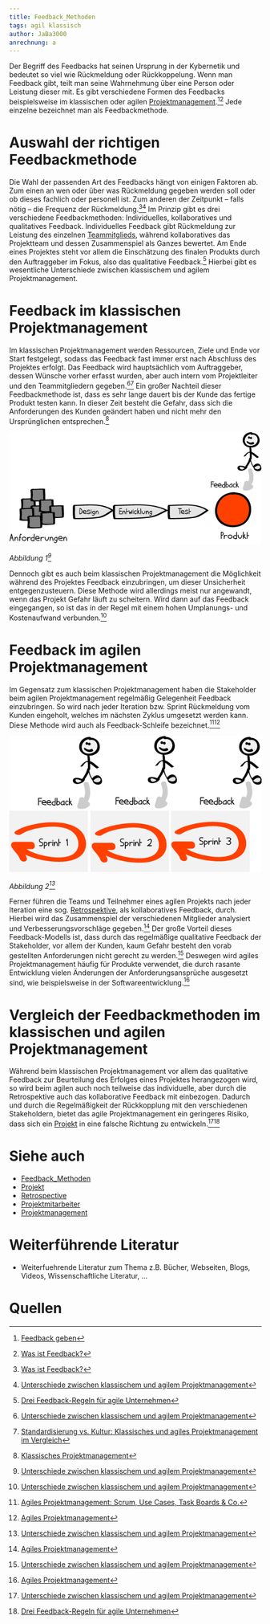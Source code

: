 ```yaml
---
title: Feedback_Methoden
tags: agil klassisch
author: JaBa3000
anrechnung: a
---
```


Der Begriff des Feedbacks hat seinen Ursprung in der Kybernetik und bedeutet so viel wie Rückmeldung oder Rückkoppelung. Wenn man Feedback gibt, teilt man seine Wahrnehmung über
eine Person oder Leistung dieser mit. Es gibt verschiedene Formen des Feedbacks beispielsweise im klassischen oder agilen [Projektmanagement](Projektmanagement.md).[^1][^2]
Jede einzelne bezeichnet man als Feedbackmethode.


# Auswahl der richtigen Feedbackmethode

Die Wahl der passenden Art des Feedbacks hängt von einigen Faktoren ab. Zum einen an wen oder über was Rückmeldung gegeben werden soll oder ob dieses fachlich oder personell
ist. Zum anderen der Zeitpunkt – falls nötig – die Frequenz der Rückmeldung.[^2][^3]
Im Prinzip gibt es drei verschiedene Feedbackmethoden: Individuelles, kollaboratives und qualitatives Feedback. Individuelles Feedback gibt Rückmeldung zur Leistung des
einzelnen [Teammitglieds](Projektmitarbeiter.md), während kollaboratives das
Projektteam und dessen Zusammenspiel als Ganzes bewertet. Am Ende eines Projektes steht vor allem die Einschätzung des
finalen Produkts durch den Auftraggeber im Fokus, also das qualitative Feedback.[^6]
Hierbei gibt es wesentliche Unterschiede zwischen klassischem und agilem Projektmanagement.


# Feedback im klassischen Projektmanagement

Im klassischen Projektmanagement werden Ressourcen, Ziele und Ende vor Start festgelegt, sodass das Feedback fast immer erst nach Abschluss des Projektes erfolgt. Das Feedback 
wird hauptsächlich vom Auftraggeber, dessen Wünsche vorher erfasst wurden, aber auch intern vom Projektleiter und den Teammitgliedern gegeben.[^3][^4] 
Ein großer Nachteil dieser Feedbackmethode ist, dass es sehr lange dauert bis der Kunde das fertige Produkt testen kann. In dieser Zeit besteht die Gefahr, dass sich die
Anforderungen des Kunden geändert haben und nicht mehr den Ursprünglichen entsprechen.[^5]

![FeedbackKlassisch](Feedback_Methoden/FeedbackKlassisch.png)

*Abbildung 1[^3]*

Dennoch gibt es auch beim klassischen Projektmanagement die Möglichkeit während des Projektes Feedback einzubringen, um dieser Unsicherheit entgegenzusteuern. Diese Methode wird
allerdings meist nur angewandt, wenn das Projekt Gefahr läuft zu scheitern. Wird dann auf das Feedback eingegangen, so ist das in der Regel mit einem hohen Umplanungs- und
Kostenaufwand verbunden.[^3]

# Feedback im agilen Projektmanagement

Im Gegensatz zum klassischen Projektmanagement haben die Stakeholder beim agilen Projektmanagement regelmäßig Gelegenheit Feedback einzubringen. So wird nach jeder Iteration 
bzw. Sprint Rückmeldung vom Kunden eingeholt, welches im nächsten Zyklus umgesetzt werden kann. Diese Methode wird auch als Feedback-Schleife bezeichnet.[^7][^8]

![FeedbackAgil](Feedback_Methoden/FeedbackAgil.png)

*Abbildung 2[^3]*

Ferner führen die Teams und Teilnehmer eines agilen Projekts nach jeder Iteration eine sog. [Retrospektive](Retrospective.md), als kollaboratives Feedback, durch. Hierbei wird
das Zusammenspiel der verschiedenen Mitglieder analysiert und Verbesserungsvorschläge gegeben.[^8]
Der große Vorteil dieses Feedback-Modells ist, dass durch das regelmäßige qualitative Feedback der Stakeholder, vor allem der Kunden, kaum Gefahr besteht den vorab gestellten
Anforderungen nicht gerecht zu werden.[^3] Deswegen wird agiles Projektmanagement häufig für Produkte verwendet, die durch rasante Entwicklung vielen Änderungen der
Anforderungsansprüche ausgesetzt sind, wie beispielsweise in der Softwareentwicklung.[^8]


# Vergleich der Feedbackmethoden im klassischen und agilen Projektmanagement

Während beim klassischen Projektmanagement vor allem das qualitative Feedback zur Beurteilung des Erfolges eines Projektes herangezogen wird, so wird beim agilen auch noch 
teilweise das individuelle, aber durch die Retrospektive auch das kollaborative Feedback mit einbezogen. Dadurch und durch die Regelmäßigkeit der Rückkopplung mit den
verschiedenen Stakeholdern, bietet das agile Projektmanagement ein geringeres Risiko, dass sich ein [Projekt](Projekt.md) in eine falsche Richtung zu entwickeln.[^3][^6]


# Siehe auch

* [Feedback_Methoden](Feedback_Methoden.md)
* [Projekt](Projekt.md)
* [Retrospective](Retrospective.md)
* [Projektmitarbeiter](Projektmitarbeiter.md)
* [Projektmanagement](Projektmanagement.md)


# Weiterführende Literatur

* Weiterfuehrende Literatur zum Thema z.B. Bücher, Webseiten, Blogs, Videos, Wissenschaftliche Literatur, ...


# Quellen

[^1]: [Feedback geben](https://ebooks-fachzeitungen-de.ciando.com/img/books/extract/3407295065_lp.pdf)
[^2]: [Was ist Feedback?](https://managementstellen.ch/was-ist-feedback)
[^3]: [Unterschiede zwischen klassischem und agilem Projektmanagement](https://projekte-leicht-gemacht.de/blog/projektmanagement/agil/klassisch-agiles-projektmanagement-1/)
[^4]: [Standardisierung vs. Kultur: Klassisches und agiles Projektmanagement im Vergleich](https://dl.gi.de/bitstream/handle/20.500.12116/3061/47.pdf?sequence=1&isAllowed=y)
[^5]: [Klassisches Projektmanagement](https://link.springer.com/content/pdf/10.1007%2F978-3-8349-4202-9_3.pdf)
[^6]: [Drei Feedback-Regeln für agile Unternehmen](https://www.channelpartner.de/a/feedback-ja-klar-aber-richtig,3336722)
[^7]: [Agiles Projektmanagement: Scrum, Use Cases, Task Boards & Co.](https://books.google.de/books?hl=de&lr=&id=HzppDwAAQBAJ&oi=fnd&pg=PP1&dq=agiles+projektmanagement&ots=FHNGEtK50p&sig=k23Pp736cyuXhdZvd1d08u6TMT8&redir_esc=y#v=onepage&q=feedback&f=false)
[^8]: [Agiles Projektmanagement](https://link.springer.com/content/pdf/10.1007/BF03341189.pdf)

